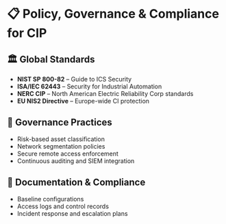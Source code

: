 # 📋 Policy, Governance & Compliance for CIP

## 🏛️ Global Standards

- **NIST SP 800-82** – Guide to ICS Security  
- **ISA/IEC 62443** – Security for Industrial Automation  
- **NERC CIP** – North American Electric Reliability Corp standards  
- **EU NIS2 Directive** – Europe-wide CI protection

## 🧭 Governance Practices

- Risk-based asset classification  
- Network segmentation policies  
- Secure remote access enforcement  
- Continuous auditing and SIEM integration

## 🧾 Documentation & Compliance

- Baseline configurations  
- Access logs and control records  
- Incident response and escalation plans
